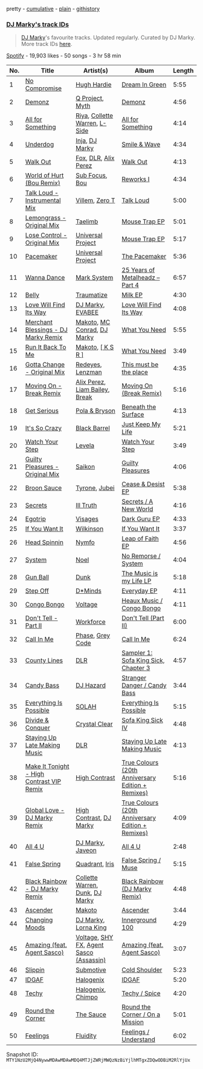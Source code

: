 pretty - [cumulative](/playlists/cumulative/37i9dQZF1DWTP5wXz7Mvlg.md) - [plain](/playlists/plain/37i9dQZF1DWTP5wXz7Mvlg) - [githistory](https://github.githistory.xyz/mackorone/spotify-playlist-archive/blob/main/playlists/plain/37i9dQZF1DWTP5wXz7Mvlg)

### [DJ Marky's track IDs](https://open.spotify.com/playlist/37i9dQZF1DWTP5wXz7Mvlg)

> <a href="spotify:artist:1rd51IrbtX9DqoU0Zxu4TV">DJ Marky</a>'s favourite tracks\. Updated regularly\. Curated by DJ Marky\. More track IDs <a href="spotify:genre:track\_id">here</a>.

[Spotify](https://open.spotify.com/user/spotify) - 19,903 likes - 50 songs - 3 hr 58 min

| No. | Title | Artist(s) | Album | Length |
|---|---|---|---|---|
| 1 | [No Compromise](https://open.spotify.com/track/4PZ6zgmpIpkDhjAbnKcnzX) | [Hugh Hardie](https://open.spotify.com/artist/0ZlH3VG6iAeC1KVzNz6rqW) | [Dream In Green](https://open.spotify.com/album/3B6rZiULFT8fkFeo5690Mi) | 5:55 |
| 2 | [Demonz](https://open.spotify.com/track/2ECT8DSBiUMP9Q95yFK9Vf) | [Q Project](https://open.spotify.com/artist/6vdXDpxsaNXsxnr1D8nwhk), [Myth](https://open.spotify.com/artist/1WSPnUSfH95QnFMxwXyLEt) | [Demonz](https://open.spotify.com/album/4dAECKOAYQAzAN5XqFTRpd) | 4:56 |
| 3 | [All for Something](https://open.spotify.com/track/7ECTesBzZZw3qOelkj4eHy) | [Riya](https://open.spotify.com/artist/5XPW5vMGMW4tA1Z3qosShb), [Collette Warren](https://open.spotify.com/artist/2pzGbNf0oadczuFlVAxZC3), [L\-Side](https://open.spotify.com/artist/3Y59xKAazzqr4AwzF6LYfR) | [All for Something](https://open.spotify.com/album/4rAmjXBFA8LD9jDmTna9bg) | 4:14 |
| 4 | [Underdog](https://open.spotify.com/track/1Tbc5Jy5vBmLBTzBNP6eWD) | [Inja](https://open.spotify.com/artist/4jl7rqDfdaWDHD0RdP7ndM), [DJ Marky](https://open.spotify.com/artist/1rd51IrbtX9DqoU0Zxu4TV) | [Smile & Wave](https://open.spotify.com/album/2RgBhzyPXj9n1ocwkO0UdF) | 4:34 |
| 5 | [Walk Out](https://open.spotify.com/track/2MFj0olTpePUW4anoFNhqi) | [Fox](https://open.spotify.com/artist/5SGoXZP1nUNCdOjccpKBAS), [DLR](https://open.spotify.com/artist/6kgD8l1FG4hgYgW9kk0dvs), [Alix Perez](https://open.spotify.com/artist/4e6pQ61gYReORJoXcrQH1Z) | [Walk Out](https://open.spotify.com/album/0UMLlnAg0suZ2XcySr0WEc) | 4:13 |
| 6 | [World of Hurt \(Bou Remix\)](https://open.spotify.com/track/5WHZG8zpkoiTxT4ZUrriQX) | [Sub Focus](https://open.spotify.com/artist/0QaSiI5TLA4N7mcsdxShDO), [Bou](https://open.spotify.com/artist/35dxfY1wywqVRUEaVuMm13) | [Reworks I](https://open.spotify.com/album/4hkUZ0YXr0Nnx9wCRpGykS) | 4:34 |
| 7 | [Talk Loud \- Instrumental Mix](https://open.spotify.com/track/3cdnq0bS0BoFNL4vAFwGZS) | [Villem](https://open.spotify.com/artist/3mupfXo95OeusJKhAJVCUf), [Zero T](https://open.spotify.com/artist/5PKeA9LeUfSjUhy1ja1lsg) | [Talk Loud](https://open.spotify.com/album/6P7dUBsBA8sPUyjTjIdTzX) | 5:00 |
| 8 | [Lemongrass \- Original Mix](https://open.spotify.com/track/54hZlo58PAPTjGJsqLK7zH) | [Taelimb](https://open.spotify.com/artist/23O0ghrrk4pKzf82XxSGVU) | [Mouse Trap EP](https://open.spotify.com/album/3RLbMAGxDRTqfvWmkQCSel) | 5:01 |
| 9 | [Lose Control \- Original Mix](https://open.spotify.com/track/24pd7CRcdwEYcambK17UJ1) | [Universal Project](https://open.spotify.com/artist/5K0YjJNlCvoZ0pKDxMf204) | [Mouse Trap EP](https://open.spotify.com/album/3RLbMAGxDRTqfvWmkQCSel) | 5:17 |
| 10 | [Pacemaker](https://open.spotify.com/track/7FSuRgAqSjjy7OB0gzR2VH) | [Universal Project](https://open.spotify.com/artist/5K0YjJNlCvoZ0pKDxMf204) | [The Pacemaker](https://open.spotify.com/album/66umCRCZRYSV398uS7BnWf) | 5:36 |
| 11 | [Wanna Dance](https://open.spotify.com/track/1samliMn0vL45QOXrLJ06I) | [Mark System](https://open.spotify.com/artist/5Vh1QWS1XnZ11qdK4scuFx) | [25 Years of Metalheadz – Part 4](https://open.spotify.com/album/4uksmmaM7rKorqTJTo6eyL) | 6:57 |
| 12 | [Belly](https://open.spotify.com/track/3MA48V7mvxUyIzUcqeK1Nk) | [Traumatize](https://open.spotify.com/artist/5qh8QCo8UGhQdbBahYGAeX) | [Milk EP](https://open.spotify.com/album/4zwAkp8ZvPTY881GVDdQ0y) | 4:30 |
| 13 | [Love Will Find Its Way](https://open.spotify.com/track/1sSZehFIbhRKKnpiIIYYvG) | [DJ Marky](https://open.spotify.com/artist/1rd51IrbtX9DqoU0Zxu4TV), [EVABEE](https://open.spotify.com/artist/2rdJyP7mYOSJ9M8pEcCTtY) | [Love Will Find Its Way](https://open.spotify.com/album/10vsSthsZyi84DitcczWMA) | 4:08 |
| 14 | [Merchant Blessings \- DJ Marky Remix](https://open.spotify.com/track/5i7vLixLNLPyl6fVUqaKum) | [Makoto](https://open.spotify.com/artist/4CBavfYzjrTvV7xCIq6WQu), [MC Conrad](https://open.spotify.com/artist/7kmajmVOmbPrFWq3uMHJ3M), [DJ Marky](https://open.spotify.com/artist/1rd51IrbtX9DqoU0Zxu4TV) | [What You Need](https://open.spotify.com/album/58XT2F4L6uWQZoZoeteh4j) | 5:55 |
| 15 | [Run It Back To Me](https://open.spotify.com/track/4s74OWglRwS5P3VBP9dmtM) | [Makoto](https://open.spotify.com/artist/4CBavfYzjrTvV7xCIq6WQu), [\[ K S R \]](https://open.spotify.com/artist/7BWjWVat8puiUriWads4kk) | [What You Need](https://open.spotify.com/album/58XT2F4L6uWQZoZoeteh4j) | 3:49 |
| 16 | [Gotta Change \- Original Mix](https://open.spotify.com/track/3ZnsKgkbBuCEwsWS49f2y6) | [Redeyes](https://open.spotify.com/artist/6bFVG82TmMLbnFFBqG9LYa), [Lenzman](https://open.spotify.com/artist/4IKdJSimREJMIKDfvYvJHF) | [This must be the place](https://open.spotify.com/album/2pEVzCpMEWy5j0xCOG5uof) | 4:35 |
| 17 | [Moving On \- Break Remix](https://open.spotify.com/track/66gqss7K5vjAqhneykDIfD) | [Alix Perez](https://open.spotify.com/artist/4e6pQ61gYReORJoXcrQH1Z), [Liam Bailey](https://open.spotify.com/artist/022EiWsch2zvty0qBUksDO), [Break](https://open.spotify.com/artist/7FtCGMC0pcHPlrZWmYe9XM) | [Moving On \(Break Remix\)](https://open.spotify.com/album/1PmSv78oIvxZ1PUI5Q2cst) | 5:16 |
| 18 | [Get Serious](https://open.spotify.com/track/7y5TMfJqAvvAKfy6PYB5ma) | [Pola & Bryson](https://open.spotify.com/artist/79PzyYqAyunWsVH4tY4vpr) | [Beneath the Surface](https://open.spotify.com/album/05dtnn7yufEGZbfQ8loopK) | 4:13 |
| 19 | [It's So Crazy](https://open.spotify.com/track/5YkUjAnQ5M8cQyyNDeqUaW) | [Black Barrel](https://open.spotify.com/artist/4g2ACDi5ljq9imLNg5yiql) | [Just Keep My Life](https://open.spotify.com/album/4e7JufX4PENelytcke34oh) | 5:21 |
| 20 | [Watch Your Step](https://open.spotify.com/track/0wSOhVP5nT9zre0SoyWqlF) | [Levela](https://open.spotify.com/artist/0sDeXbVK3kNuzYQlVib9ib) | [Watch Your Step](https://open.spotify.com/album/5Pvce46RSAcTb1lod2kYs9) | 3:49 |
| 21 | [Guilty Pleasures \- Original Mix](https://open.spotify.com/track/3W91P6YL0hfaltXbKzHzTE) | [Saikon](https://open.spotify.com/artist/707ZRpYLs1GDIhrAieihDG) | [Guilty Pleasures](https://open.spotify.com/album/286cGWAEstGJKPM8maSQRr) | 4:06 |
| 22 | [Broon Sauce](https://open.spotify.com/track/4As9hr6qmzELBlcuMsj0qH) | [Tyrone](https://open.spotify.com/artist/1kiyYbOXb50wWPyHpSFw73), [Jubei](https://open.spotify.com/artist/748MGeLsgxl6GVGuDvHbsY) | [Cease & Desist EP](https://open.spotify.com/album/7kgefV1mNRIfKpz4LsJZC2) | 5:38 |
| 23 | [Secrets](https://open.spotify.com/track/4vH5pYHAQ8MuVQraUgqDBp) | [Ill Truth](https://open.spotify.com/artist/3cMDoNqsP4MKPN7sHhkX3P) | [Secrets / A New World](https://open.spotify.com/album/6z8ZT28uhzyFqXIuCiqZsc) | 4:16 |
| 24 | [Egotrip](https://open.spotify.com/track/6Qse5XMaJsA8vCGYD0esus) | [Visages](https://open.spotify.com/artist/1QEJm4mWKmrboH7if0CYoL) | [Dark Guru EP](https://open.spotify.com/album/5U2ELicRmSuyKPouR7KrVy) | 4:33 |
| 25 | [If You Want It](https://open.spotify.com/track/7H7AUeAy7rTG0fCCa1cGtm) | [Wilkinson](https://open.spotify.com/artist/6m8itYST9ADjBIYevXSb1r) | [If You Want It](https://open.spotify.com/album/63FhryWz726IV3x1Pf17vc) | 3:37 |
| 26 | [Head Spinnin](https://open.spotify.com/track/3Yyf5cjCGZZiNx8mlWZ8El) | [Nymfo](https://open.spotify.com/artist/2Pdhwac5oHsY95PeUq6VBS) | [Leap of Faith EP](https://open.spotify.com/album/70lWXCTzCq2k3i1vBEbKx9) | 4:56 |
| 27 | [System](https://open.spotify.com/track/218fWHK1FRNReraRL2f726) | [Noel](https://open.spotify.com/artist/3eGSFfb8JnrMWnPCWtgecx) | [No Remorse / System](https://open.spotify.com/album/2M1ITdPkpp39FoJ0FfvlJP) | 4:04 |
| 28 | [Gun Ball](https://open.spotify.com/track/2hzUDIY6VJ7RllrCSwoV9q) | [Dunk](https://open.spotify.com/artist/3to9W3JX4kSmj4TEGlKiDS) | [The Music is my Life LP](https://open.spotify.com/album/2pFXwxJa9kWhkPnJclqar2) | 5:18 |
| 29 | [Step Off](https://open.spotify.com/track/4F2CCRchtMeqbYlg0ID79d) | [D\*Minds](https://open.spotify.com/artist/6hlQVaiKiA8Y9K12cTQPrF) | [Everyday EP](https://open.spotify.com/album/2YpRdsMX2TkBvboTSduCOn) | 4:11 |
| 30 | [Congo Bongo](https://open.spotify.com/track/5snSvq5z0aelgeYmtioKvd) | [Voltage](https://open.spotify.com/artist/5Pexua3J92rqhQvEqTcRKP) | [Heaux Music / Congo Bongo](https://open.spotify.com/album/4snU4nEyxkAkDogFDGcE7Q) | 4:11 |
| 31 | [Don't Tell \- Part II](https://open.spotify.com/track/1P9pmXRzLRVTnunC7kfk9W) | [Workforce](https://open.spotify.com/artist/2im0IjdcMRFwGxc5R4Jj82) | [Don't Tell \(Part II\)](https://open.spotify.com/album/0VOTYtju7R4fbm1fjxZCwk) | 6:00 |
| 32 | [Call In Me](https://open.spotify.com/track/0QyBzJDGe81YNJXu4hmW5x) | [Phase](https://open.spotify.com/artist/3VNrSQLu9M0oEoybY7mL53), [Grey Code](https://open.spotify.com/artist/7KzRXWiO7ggx1pbXccMSTm) | [Call In Me](https://open.spotify.com/album/3YHIA65weRT7thGIrOsedL) | 6:24 |
| 33 | [County Lines](https://open.spotify.com/track/11M5sJpN2ILXhcFuPv9fJv) | [DLR](https://open.spotify.com/artist/6kgD8l1FG4hgYgW9kk0dvs) | [Sampler 1: Sofa King Sick, Chapter 3](https://open.spotify.com/album/1myJoorvSNwRXaadYUs9kd) | 4:57 |
| 34 | [Candy Bass](https://open.spotify.com/track/19PlTpVVLSInv7o92X9WND) | [DJ Hazard](https://open.spotify.com/artist/04rhebO91K6xoiXE0XuDkh) | [Stranger Danger / Candy Bass](https://open.spotify.com/album/1gCCiszgUt4WZESdnxTzYI) | 3:44 |
| 35 | [Everything Is Possible](https://open.spotify.com/track/7ochZrmegW0e3z8Qi3YezJ) | [SOLAH](https://open.spotify.com/artist/4jrJBSg0c2qx8SMGa7ququ) | [Everything Is Possible](https://open.spotify.com/album/1ltvtcDxdR5Ehzl7UVQoJB) | 5:15 |
| 36 | [Divide & Conquer](https://open.spotify.com/track/2oGA7biyQf5WWF01AoO4SS) | [Crystal Clear](https://open.spotify.com/artist/53ipO8pzwmNyVjur6NOqyw) | [Sofa King Sick IV](https://open.spotify.com/album/4fAqNVmwxrXHnrKXUrgs0N) | 4:48 |
| 37 | [Staying Up Late Making Music](https://open.spotify.com/track/1vtnJhymEYOqmJ3zYHOUnd) | [DLR](https://open.spotify.com/artist/6kgD8l1FG4hgYgW9kk0dvs) | [Staying Up Late Making Music](https://open.spotify.com/album/0347DLprmjLf5c0czi24Ja) | 4:13 |
| 38 | [Make It Tonight \- High Contrast VIP Remix](https://open.spotify.com/track/065PmpFqNNyu6NkNnNR9YB) | [High Contrast](https://open.spotify.com/artist/0bxHci3JIhhKA53n8rH3tT) | [True Colours \(20th Anniversary Edition + Remixes\)](https://open.spotify.com/album/4Gdp27rduBBwqzOXhpKjl0) | 5:16 |
| 39 | [Global Love \- DJ Marky Remix](https://open.spotify.com/track/6PoKGqRfCb2zetiaaukSw6) | [High Contrast](https://open.spotify.com/artist/0bxHci3JIhhKA53n8rH3tT), [DJ Marky](https://open.spotify.com/artist/1rd51IrbtX9DqoU0Zxu4TV) | [True Colours \(20th Anniversary Edition + Remixes\)](https://open.spotify.com/album/4Gdp27rduBBwqzOXhpKjl0) | 4:09 |
| 40 | [All 4 U](https://open.spotify.com/track/2mPeYGo1y7vwkz6vU5dVbI) | [DJ Marky](https://open.spotify.com/artist/1rd51IrbtX9DqoU0Zxu4TV), [Javeon](https://open.spotify.com/artist/41sCs0Q7zO0ls64jWsHnj7) | [All 4 U](https://open.spotify.com/album/3tggQDQhchhwaogW1gRzmR) | 2:48 |
| 41 | [False Spring](https://open.spotify.com/track/0luuQTSSYiyAEJkTiR5ohg) | [Quadrant](https://open.spotify.com/artist/2rekrvrzMex0PPBX6zvvfj), [Iris](https://open.spotify.com/artist/5PDWYfx3o05zDhOvruFS6N) | [False Spring / Muse](https://open.spotify.com/album/7osfoUTmBzOzNrUb1LnyvC) | 5:15 |
| 42 | [Black Rainbow \- DJ Marky Remix](https://open.spotify.com/track/5RSS9IpnJAAJwMqQbn9Ldq) | [Collette Warren](https://open.spotify.com/artist/2pzGbNf0oadczuFlVAxZC3), [Dunk](https://open.spotify.com/artist/3to9W3JX4kSmj4TEGlKiDS), [DJ Marky](https://open.spotify.com/artist/1rd51IrbtX9DqoU0Zxu4TV) | [Black Rainbow \(DJ Marky Remix\)](https://open.spotify.com/album/2lTnCKlP4UN1dMcrlw3tBa) | 4:48 |
| 43 | [Ascender](https://open.spotify.com/track/3hgDCSPFCFQvAXHrHlXpKf) | [Makoto](https://open.spotify.com/artist/4CBavfYzjrTvV7xCIq6WQu) | [Ascender](https://open.spotify.com/album/3jnPoJlwvs1XOs8tibTmpw) | 3:44 |
| 44 | [Changing Moods](https://open.spotify.com/track/65GTRsXRYgSh6Se0ziQ6ep) | [DJ Marky](https://open.spotify.com/artist/1rd51IrbtX9DqoU0Zxu4TV), [Lorna King](https://open.spotify.com/artist/0uwrXVfgTsoEzyJs4qytIC) | [Innerground 100](https://open.spotify.com/album/51VA7pPbQh9AZxv8LDchbS) | 4:29 |
| 45 | [Amazing \(feat\. Agent Sasco\)](https://open.spotify.com/track/1PJfbxmFsitJPbLLU98y1s) | [Voltage](https://open.spotify.com/artist/5Pexua3J92rqhQvEqTcRKP), [SHY FX](https://open.spotify.com/artist/5oDtp2FC8VqBjTx1aT4P5j), [Agent Sasco \(Assassin\)](https://open.spotify.com/artist/0CiLVKp7LJTm0c8jdUmQNy) | [Amazing \(feat\. Agent Sasco\)](https://open.spotify.com/album/0OyJFX214c6PmgyBboEoPy) | 3:07 |
| 46 | [Slippin](https://open.spotify.com/track/0uKxeKsdt6P5XcDmYWu3hI) | [Submotive](https://open.spotify.com/artist/5wlb3CuXIKwGZj2qSmNFUU) | [Cold Shoulder](https://open.spotify.com/album/61O4jPyRU1ulUn8RQmH647) | 5:23 |
| 47 | [IDGAF](https://open.spotify.com/track/273EBFU3AwbhlCPbludn48) | [Halogenix](https://open.spotify.com/artist/24eQxPRLv3UMwEIo6mawVW) | [IDGAF](https://open.spotify.com/album/3CNuKY8rocVCm39ukF6RRH) | 5:20 |
| 48 | [Techy](https://open.spotify.com/track/77IwSWO5w5oxfoY3RbzNPi) | [Halogenix](https://open.spotify.com/artist/24eQxPRLv3UMwEIo6mawVW), [Chimpo](https://open.spotify.com/artist/52daryZMe3vvpHyMyJK6SM) | [Techy / Spice](https://open.spotify.com/album/0x0DRZKdbuL206ws8YKaKE) | 4:20 |
| 49 | [Round the Corner](https://open.spotify.com/track/2qIiysj4w893BGg7F0gVEX) | [The Sauce](https://open.spotify.com/artist/3pd9T0v8w1tURzhv7BQWRG) | [Round the Corner / On a Mission](https://open.spotify.com/album/4PxyZdsI59sPDOP0DgXA8z) | 5:01 |
| 50 | [Feelings](https://open.spotify.com/track/5UFzhENo7hU5XQsyPmAvuu) | [Fluidity](https://open.spotify.com/artist/2DnD2184WMkwsUO9BJUnmS) | [Feelings / Understand](https://open.spotify.com/album/1AxECQiAkllT26Nwyxtp0h) | 6:02 |

Snapshot ID: `MTY1NzU2MjQ4NywwMDAwMDAwMDQ4MTJjZWRjMWQzNzBiYjlhMTgxZDQwODBiM2RlYjUx`
